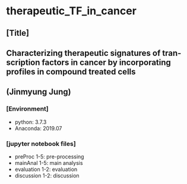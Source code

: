 # therapeutic_TF_in_cancer

## [Title]
## Characterizing therapeutic signatures of tran-scription factors in cancer by incorporating profiles in compound treated cells
## (Jinmyung Jung)

### [Environment]
* python: 3.7.3
* Anaconda: 2019.07

### [jupyter notebook files]
* preProc 1-5: pre-processing
* mainAnal 1-5: main analysis
* evaluation 1-2: evaluation
* discussion 1-2: discussion
